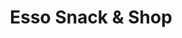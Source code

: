 ---
title: "Esso Snack & Shop"
url: /limburg-an-der-lahn/esso-snack-und-shop/
shop: Lebensmittel
---
